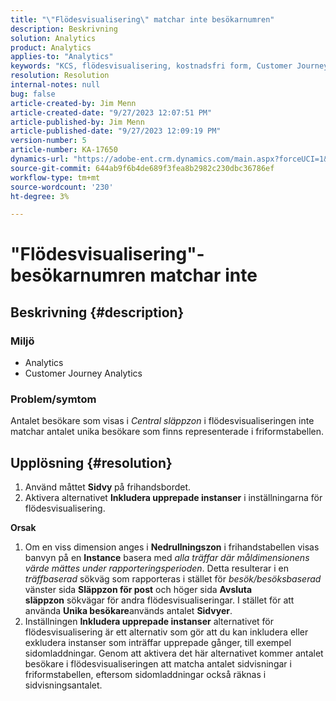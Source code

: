 ```yaml
---
title: "\"Flödesvisualisering\" matchar inte besökarnumren"
description: Beskrivning
solution: Analytics
product: Analytics
applies-to: "Analytics"
keywords: "KCS, flödesvisualisering, kostnadsfri form, Customer Journey Analytics, matchning, besökare"
resolution: Resolution
internal-notes: null
bug: false
article-created-by: Jim Menn
article-created-date: "9/27/2023 12:07:51 PM"
article-published-by: Jim Menn
article-published-date: "9/27/2023 12:09:19 PM"
version-number: 5
article-number: KA-17650
dynamics-url: "https://adobe-ent.crm.dynamics.com/main.aspx?forceUCI=1&pagetype=entityrecord&etn=knowledgearticle&id=e354eb7a-2e5d-ee11-be6f-6045bd006268"
source-git-commit: 644ab9f6b4de689f3fea8b2982c230dbc36786ef
workflow-type: tm+mt
source-wordcount: '230'
ht-degree: 3%

---
```


# &quot;Flödesvisualisering&quot;-besökarnumren matchar inte

## Beskrivning {#description}


### <b>Miljö</b>

- Analytics 
- Customer Journey Analytics




### <b>Problem/symtom</b>

Antalet besökare som visas i *Central släppzon* i flödesvisualiseringen inte matchar antalet unika besökare som finns representerade i friformstabellen.


## Upplösning {#resolution}


1. Använd måttet <b>Sidvy </b>på frihandsbordet.
2. Aktivera alternativet <b>Inkludera upprepade instanser</b> i inställningarna för flödesvisualisering.




<b>Orsak</b>

1. Om en viss dimension anges i <b>Nedrullningszon</b> i frihandstabellen visas banvyn på en <b>Instance</b> basera med *alla träffar där måldimensionens värde mättes under rapporteringsperioden*. Detta resulterar i en *träffbaserad* sökväg som rapporteras i stället för *besök/besöksbaserad* vänster sida <b>Släppzon för post</b> och höger sida <b>Avsluta släppzon</b> sökvägar för andra flödesvisualiseringar. I stället för att använda <b>Unika besökare</b>används antalet <b>Sidvyer</b>.
2. Inställningen <b>Inkludera upprepade instanser</b> alternativet för flödesvisualisering är ett alternativ som gör att du kan inkludera eller exkludera instanser som inträffar upprepade gånger, till exempel sidomladdningar. Genom att aktivera det här alternativet kommer antalet besökare i flödesvisualiseringen att matcha antalet sidvisningar i friformstabellen, eftersom sidomladdningar också räknas i sidvisningsantalet.

